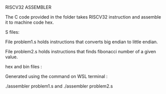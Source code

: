 RISCV32 ASSEMBLER


The C code provided in the folder takes RISCV32 instruction and assemble it to machine code hex.


S files:

File problem1.s holds instructions that converts big endian to little endian.

File problem2.s holds instructions that finds fibonacci number of a given value.


hex and bin files :

Generated using the command on WSL terminal :

./assembler problem1.s    and     ./assembler problem2.s


